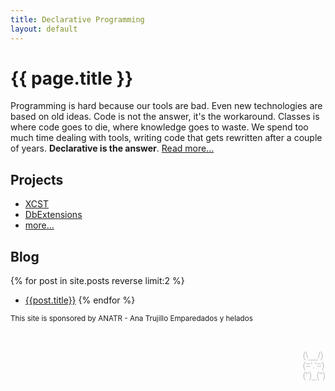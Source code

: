 ```yaml
---
title: Declarative Programming
layout: default
---
```


# {{ page.title }}

Programming is hard because our tools are bad. Even new technologies are based on old ideas. Code is not the answer, it's the workaround. Classes is where code goes to die, where knowledge goes to waste. We spend too much time dealing with tools, writing code that gets rewritten after a couple of years. **Declarative is the answer**. [Read more...](/p/about-me.html)

## Projects

- [XCST](/XCST/)
- [DbExtensions](/DbExtensions/)
- [more...](https://github.com/maxtoroq)

## Blog

{% for post in site.posts reverse limit:2 %}
- [{{post.title}}]({{post.url}})
{% endfor %}

<small>This site is sponsored by ANATR - Ana Trujillo Emparedados y helados</small>

<p style="float: right; white-space: pre; line-height: initial; font-family: sans-serif; color: silver">
(\__/)
(='.'=)
(")_(")
</p>
